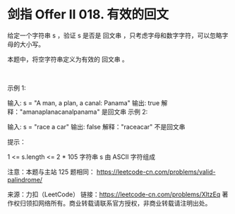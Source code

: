 # 剑指 Offer II 018. 有效的回文

给定一个字符串 s ，验证 s 是否是 回文串 ，只考虑字母和数字字符，可以忽略字母的大小写。

本题中，将空字符串定义为有效的 回文串 。

 

示例 1:

输入: s = "A man, a plan, a canal: Panama"
输出: true
解释："amanaplanacanalpanama" 是回文串
示例 2:

输入: s = "race a car"
输出: false
解释："raceacar" 不是回文串
 

提示：

1 <= s.length <= 2 * 105
字符串 s 由 ASCII 字符组成
 

注意：本题与主站 125 题相同： https://leetcode-cn.com/problems/valid-palindrome/

来源：力扣（LeetCode）
链接：https://leetcode-cn.com/problems/XltzEq
著作权归领扣网络所有。商业转载请联系官方授权，非商业转载请注明出处。